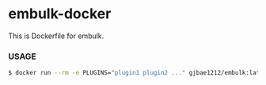 # embulk-docker

This is Dockerfile for embulk.

### USAGE
```bash
$ docker run --rm -e PLUGINS="plugin1 plugin2 ..." gjbae1212/embulk:latest your-yaml-path
```
